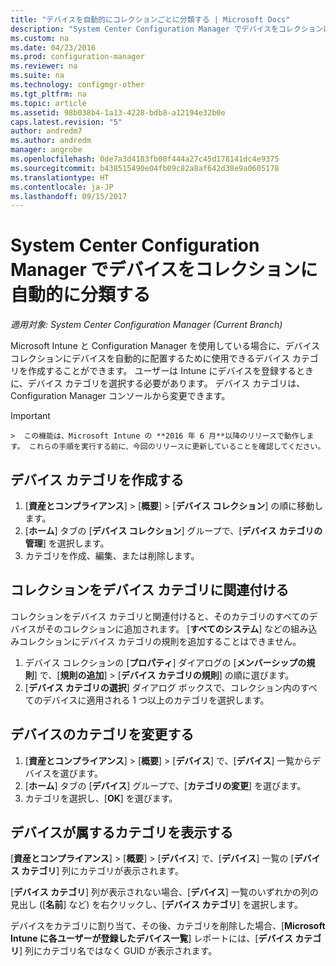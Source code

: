 ```yaml
---
title: "デバイスを自動的にコレクションごとに分類する | Microsoft Docs"
description: "System Center Configuration Manager でデバイスをコレクションに自動的に分類します。"
ms.custom: na
ms.date: 04/23/2016
ms.prod: configuration-manager
ms.reviewer: na
ms.suite: na
ms.technology: configmgr-other
ms.tgt_pltfrm: na
ms.topic: article
ms.assetid: 98b038b4-1a13-4228-bdb8-a12194e32b0e
caps.latest.revision: "5"
author: andredm7
ms.author: andredm
manager: angrobe
ms.openlocfilehash: 0de7a3d4183fb00f444a27c45d178141dc4e9375
ms.sourcegitcommit: b438515490e04fb09c82a8af642d38e9a0605178
ms.translationtype: HT
ms.contentlocale: ja-JP
ms.lasthandoff: 09/15/2017
---
```

# <a name="automatically-categorize-devices-into-collections-with-system-center-configuration-manager"></a>System Center Configuration Manager でデバイスをコレクションに自動的に分類する

*適用対象: System Center Configuration Manager (Current Branch)*

Microsoft Intune と Configuration Manager を使用している場合に、デバイス コレクションにデバイスを自動的に配置するために使用できるデバイス カテゴリを作成することができます。 ユーザーは Intune にデバイスを登録するときに、デバイス カテゴリを選択する必要があります。 デバイス カテゴリは、Configuration Manager コンソールから変更できます。

> [!IMPORTANT]  
    >  この機能は、Microsoft Intune の **2016 年 6 月**以降のリリースで動作します。 これらの手順を実行する前に、今回のリリースに更新していることを確認してください。

## <a name="create-device-categories"></a>デバイス カテゴリを作成する

1.  [**資産とコンプライアンス**] > [**概要**] > [**デバイス コレクション**] の順に移動します。
2.  [**ホーム**] タブの [**デバイス コレクション**] グループで、[**デバイス カテゴリの管理**] を選択します。
3.  カテゴリを作成、編集、または削除します。

## <a name="associate-a-collection-with-a-device-category"></a>コレクションをデバイス カテゴリに関連付ける

コレクションをデバイス カテゴリと関連付けると、そのカテゴリのすべてのデバイスがそのコレクションに追加されます。 [**すべてのシステム**] などの組み込みコレクションにデバイス カテゴリの規則を追加することはできません。

1.  デバイス コレクションの [**プロパティ**] ダイアログの [**メンバーシップの規則**] で、[**規則の追加**] > [**デバイス カテゴリの規則**] の順に選びます。
2.  [**デバイス カテゴリの選択**] ダイアログ ボックスで、コレクション内のすべてのデバイスに適用される 1 つ以上のカテゴリを選択します。

## <a name="change-the-category-of-a-device"></a>デバイスのカテゴリを変更する

1.  [**資産とコンプライアンス**] > [**概要**] > [**デバイス**] で、[**デバイス**] 一覧からデバイスを選びます。
2.  [**ホーム**] タブの [**デバイス**] グループで、[**カテゴリの変更**] を選びます。
3.  カテゴリを選択し、[**OK**] を選びます。

## <a name="view-which-category-a-device-belongs-to"></a>デバイスが属するカテゴリを表示する

[**資産とコンプライアンス**] > [**概要**] > [**デバイス**] で、[**デバイス**] 一覧の [**デバイス カテゴリ**] 列にカテゴリが表示されます。

[**デバイス カテゴリ**] 列が表示されない場合、[**デバイス**] 一覧のいずれかの列の見出し ([**名前**] など) を右クリックし、[**デバイス カテゴリ**] を選択します。

デバイスをカテゴリに割り当て、その後、カテゴリを削除した場合、[**Microsoft Intune に各ユーザーが登録したデバイス一覧**] レポートには、[**デバイス カテゴリ**] 列にカテゴリ名ではなく GUID が表示されます。
